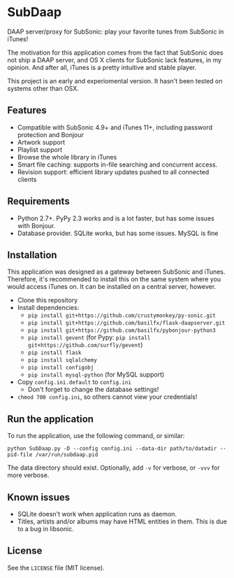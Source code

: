 # SubDaap
DAAP server/proxy for SubSonic: play your favorite tunes from SubSonic in
iTunes!

The motivation for this application comes from the fact that SubSonic does not
ship a DAAP server, and OS X clients for SubSonic lack features, in my opinion.
And after all, iTunes is a pretty intuitive and stable player.

This project is an early and experiomental version. It hasn't been tested on
systems other than OSX.

## Features
* Compatible with SubSonic 4.9+ and iTunes 11+, including password protection and Bonjour
* Artwork support
* Playlist support
* Browse the whole library in iTunes
* Smart file caching: supports in-file searching and concurrent access.
* Revision support: efficient library updates pushed to all connected clients

## Requirements
* Python 2.7+. PyPy 2.3 works and is a lot faster, but has some issues with Bonjour.
* Database provider. SQLite works, but has some issues. MySQL is fine

## Installation
This application was designed as a gateway between SubSonic and iTunes.
Therefore, it's recommended to install this on the same system where you would
access iTunes on. It can be installed on a central server, however.

* Clone this repository
* Install dependencies:
  * `pip install git+https://github.com/crustymonkey/py-sonic.git`
  * `pip install git+https://github.com/basilfx/flask-daapserver.git`
  * `pip install git+https://github.com/basilfx/pybonjour-python3`
  * `pip install gevent` (for Pypy: `pip install git+https://github.com/surfly/gevent`)
  * `pip install flask`
  * `pip install sqlalchemy`
  * `pip install configobj`
  * `pip install mysql-python` (for MySQL support)
* Copy `config.ini.default` to `config.ini`
  * Don't forget to change the database settings!
* `chmod 700 config.ini`, so others cannot view your credentials!

## Run the application
To run the application, use the following command, or similar:

```
python SubDaap.py -D --config config.ini --data-dir path/to/datadir --pid-file /var/run/subdaap.pid
```

The data directory should exist. Optionally, add `-v` for verbose, or `-vvv` for
more verbose.

## Known issues
* SQLite doesn't work when application runs as daemon.
* Titles, artists and/or albums may have HTML entities in them. This is due to a bug in libsonic.

## License
See the `LICENSE` file (MIT license).